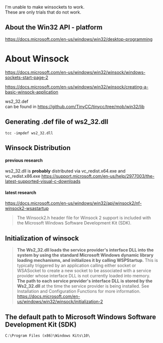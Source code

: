 I'm unable to make winsockets to work.  
These are only trials that do not work.  




## About the Win32 API - platform
https://docs.microsoft.com/en-us/windows/win32/desktop-programming

# About Winsock
https://docs.microsoft.com/en-us/windows/win32/winsock/windows-sockets-start-page-2

https://docs.microsoft.com/en-us/windows/win32/winsock/creating-a-basic-winsock-application

ws2_32.def  
can be found in https://github.com/TinyCC/tinycc/tree/mob/win32/lib



## Generating .def file of ws2_32.dll
```
tcc -impdef ws2_32.dll
```


## Winsock Distribution

#### previous research
ws2_32.dll is **probably** distributed via  vc_redist.x64.exe and vc_redist.x86.exe
https://support.microsoft.com/en-us/help/2977003/the-latest-supported-visual-c-downloads
#### latest research
https://docs.microsoft.com/en-us/windows/win32/api/winsock2/nf-winsock2-wsastartup
> The Winsock2.h header file for Winsock 2 support is included with the Microsoft Windows Software Development Kit (SDK).


## Initialization of winsock
> **The Ws2_32.dll loads the service provider's interface DLL into the system by using the standard Microsoft Windows dynamic library loading mechanisms, and initializes it by calling WSPStartup.** This is typically triggered by an application calling either socket or WSASocket to create a new socket to be associated with a service provider whose interface DLL is not currently loaded into memory. **The path to each service provider's interface DLL is stored by the Ws2_32.dll** at the time the service provider is being installed. See Installation and Configuration Functions for more information.
https://docs.microsoft.com/en-us/windows/win32/winsock/initialization-2


## The default path to Microsoft Windows Software Development Kit (SDK)

``C:\Program Files (x86)\Windows Kits\10\``

